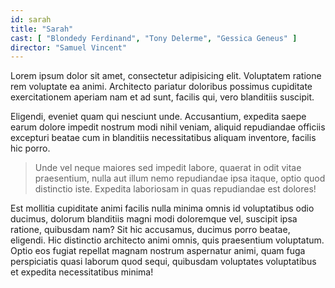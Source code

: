 ```yaml
---
id: sarah
title: "Sarah"
cast: [ "Blondedy Ferdinand", "Tony Delerme", "Gessica Geneus" ]
director: "Samuel Vincent"
---
```

Lorem ipsum dolor sit amet, consectetur adipisicing elit. Voluptatem ratione rem voluptate ea animi. Architecto pariatur doloribus possimus cupiditate exercitationem aperiam nam et ad sunt, facilis qui, vero blanditiis suscipit.

Eligendi, eveniet quam qui nesciunt unde. Accusantium, expedita saepe earum dolore impedit nostrum modi nihil veniam, aliquid repudiandae officiis excepturi beatae cum in blanditiis necessitatibus aliquam inventore, facilis hic porro.

> Unde vel neque maiores sed impedit labore, quaerat in odit vitae praesentium, nulla aut illum nemo repudiandae ipsa itaque, optio quod distinctio iste. Expedita laboriosam in quas repudiandae est dolores!

Est mollitia cupiditate animi facilis nulla minima omnis id voluptatibus odio ducimus, dolorum blanditiis magni modi doloremque vel, suscipit ipsa ratione, quibusdam nam? Sit hic accusamus, ducimus porro beatae, eligendi.
Hic distinctio architecto animi omnis, quis praesentium voluptatum. Optio eos fugiat repellat magnam nostrum aspernatur animi, quam fuga perspiciatis quasi laborum quod sequi, quibusdam voluptates voluptatibus et expedita necessitatibus minima!
